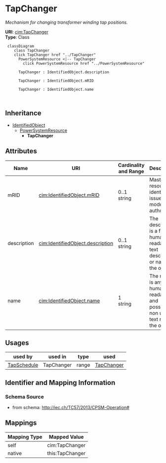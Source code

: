 # TapChanger


_Mechanism for changing transformer winding tap positions._





**URI**: [cim:TapChanger](http://iec.ch/TC57/2013/CIM-schema-cim16#TapChanger)<br />
**Type**: Class




```mermaid
 classDiagram
    class TapChanger
    click TapChanger href "../TapChanger"
      PowerSystemResource <|-- TapChanger
        click PowerSystemResource href "../PowerSystemResource"
      
      TapChanger : IdentifiedObject.description
        
      TapChanger : IdentifiedObject.mRID
        
      TapChanger : IdentifiedObject.name
        
      
```





## Inheritance
* [IdentifiedObject](IdentifiedObject.md)
    * [PowerSystemResource](PowerSystemResource.md)
        * **TapChanger**



## Attributes


| Name | URI | Cardinality and Range | Description | Inheritance |
| ---  | --- | --- | --- | --- |
| mRID | [cim:IdentifiedObject.mRID](http://iec.ch/TC57/2013/CIM-schema-cim16#IdentifiedObject.mRID) | 0..1 <br />  string  | Master resource identifier issued by a model authority | [IdentifiedObject](IdentifiedObject.md) |
| description | [cim:IdentifiedObject.description](http://iec.ch/TC57/2013/CIM-schema-cim16#IdentifiedObject.description) | 0..1 <br />  string  | The description is a free human readable text describing or naming the object | [IdentifiedObject](IdentifiedObject.md) |
| name | [cim:IdentifiedObject.name](http://iec.ch/TC57/2013/CIM-schema-cim16#IdentifiedObject.name) | 1 <br />  string  | The name is any free human readable and possibly non unique text naming the o... | [IdentifiedObject](IdentifiedObject.md) |





## Usages

| used by | used in | type | used |
| ---  | --- | --- | --- |
| [TapSchedule](TapSchedule.md) | TapChanger | range | [TapChanger](TapChanger.md) |






## Identifier and Mapping Information







### Schema Source


* from schema: http://iec.ch/TC57/2013/CPSM-Operation#





## Mappings

| Mapping Type | Mapped Value |
| ---  | ---  |
| self | cim:TapChanger |
| native | this:TapChanger |




